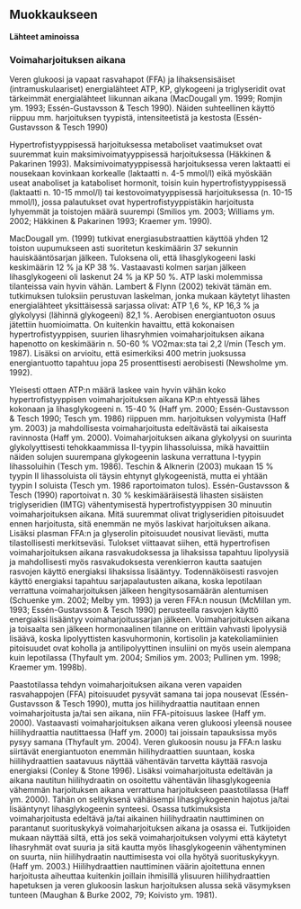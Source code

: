 ## Muokkaukseen ##
**Lähteet aminoissa**

### Voimaharjoituksen aikana ###
Veren glukoosi ja vapaat rasvahapot (FFA) ja lihaksensisäiset (intramuskulaariset)
energialähteet ATP, KP, glykogeeni ja triglyseridit ovat tärkeimmät energialähteet liikunnan aikana (MacDougall ym. 1999; Romjin ym. 1993; Essén-Gustavsson & Tesch
1990). Näiden suhteellinen käyttö riippuu mm. harjoituksen tyypistä, intensiteetistä ja
kestosta (Essén-Gustavsson & Tesch 1990)

Hypertrofistyyppisessä harjoituksessa metaboliset vaatimukset ovat suuremmat kuin maksimivoimatyyppisessä harjoituksessa (Häkkinen & Pakarinen 1993). Maksimivoimatyyppisessä
harjoituksessa veren laktaatti ei nousekaan kovinkaan korkealle (laktaatti n. 4-5 mmol/l)
eikä myöskään useat anaboliset ja kataboliset hormonit, toisin kuin hypertrofistyyppisessä (laktaatti n. 10-15 mmol/l) tai kestovoimatyyppisessä harjoituksessa (n. 10-15
mmol/l), jossa palautukset ovat hypertrofistyyppistäkin harjoitusta lyhyemmät ja toistojen määrä suurempi (Smilios ym. 2003; Williams ym. 2002; Häkkinen & Pakarinen
1993; Kraemer ym. 1990).

MacDougall ym. (1999) tutkivat energiasubstraattien käyttöä
yhden 12 toiston uupumukseen asti suoritetun keskimäärin 37 sekunnin hauiskääntösarjan jälkeen. Tuloksena oli, että lihasglykogeeni laski keskimäärin 12 % ja KP 38 %.
Vastaavasti kolmen sarjan jälkeen lihasglykogeeni oli laskenut 24 % ja KP 50 %. ATP
laski molemmissa tilanteissa vain hyvin vähän. Lambert & Flynn (2002) tekivät tämän
em. tutkimuksen tuloksiin perustuvan laskelman, jonka mukaan käytetyt lihasten energialähteet yksittäisessä sarjassa olivat: ATP 1,6 %, KP 16,3 % ja glykolyysi (lähinnä
glykogeeni) 82,1 %. Aerobisen energiantuoton osuus jätettiin huomioimatta. On kuitenkin havaittu, että kokonaisen hypertrofistyyppisen, suurien lihasryhmien voimaharjoituksen aikana hapenotto on keskimäärin n. 50-60 % VO2max:sta tai 2,2 l/min (Tesch
ym. 1987). Lisäksi on arvioitu, että esimerkiksi 400 metrin juoksussa energiantuotto tapahtuu jopa 25 prosenttisesti aerobisesti (Newsholme ym. 1992). 

Yleisesti ottaen ATP:n määrä laskee vain hyvin vähän koko hypertrofistyyppisen voimaharjoituksen aikana KP:n ehtyessä lähes kokonaan ja lihasglykogeeni n. 15-40 %
(Haff ym. 2000; Essén-Gustavsson & Tesch 1990; Tesch ym. 1986) riippuen mm. harjoituksen volyymista (Haff ym. 2003) ja mahdollisesta voimaharjoitusta edeltävästä tai
aikaisesta ravinnosta (Haff ym. 2000). Voimaharjoituksen aikana glykolyysi on suurinta
glykolyyttisesti tehokkaammissa II-tyypin lihassoluissa, mikä havaittiin näiden solujen
suurempana glykogeenin laskuna verrattuna I-tyypin lihassoluihin (Tesch ym. 1986).
Teschin & Alknerin (2003) mukaan 15 % tyypin II lihassoluista oli täysin ehtynyt glykogeenistä, mutta ei yhtään tyypin I soluista (Tesch ym. 1986 raportoimaton tulos).
Essén-Gustavsson & Tesch (1990) raportoivat n. 30 % keskimääräisestä lihasten sisäisten triglyseridien (IMTG) vähentymisestä hypertrofistyyppisen 30 minuutin voimaharjoituksen aikana. Mitä suuremmat olivat triglyseridien pitoisuudet ennen harjoitusta, sitä
enemmän ne myös laskivat harjoituksen aikana. Lisäksi plasman FFA:n ja glyserolin
pitoisuudet nousivat lievästi, mutta tilastollisesti merkitseväsi. Tulokset viittaavat siihen, että hypertrofisen voimaharjoituksen aikana rasvakudoksessa ja lihaksissa tapahtuu
lipolyysiä ja mahdollisesti myös rasvakudoksesta verenkierron kautta saatujen rasvojen
käyttö energiaksi lihaksissa lisääntyy. Todennäköisesti rasvojen käyttö energiaksi tapahtuu sarjapalautusten aikana, koska lepotilaan verrattuna voimaharjoituksen jälkeen
hengitysosamäärän alentumisen (Schuenke ym. 2002; Melby ym. 1993) ja veren FFA:n
nousun (McMillan ym. 1993; Essén-Gustavsson & Tesch 1990) perusteella rasvojen
käyttö energiaksi lisääntyy voimaharjoitussarjan jälkeen. Voimaharjoituksen aikana ja
toisaalta sen jälkeen hormonaalinen tilanne on erittäin vahvasti lipolyysiä lisäävä, koska
lipolyyttisten kasvuhormonin, kortisolin ja katekoliamiinien pitoisuudet ovat koholla ja
antilipolyyttinen insuliini on myös usein alempana kuin lepotilassa (Thyfault ym. 2004;
Smilios ym. 2003; Pullinen ym. 1998; Kraemer ym. 1998b). 



Paastotilassa tehdyn voimaharjoituksen aikana veren vapaiden rasvahappojen (FFA)
pitoisuudet pysyvät samana tai jopa nousevat (Essén-Gustavsson & Tesch 1990), mutta
jos hiilihydraattia nautitaan ennen voimaharjoitusta ja/tai sen aikana, niin FFA-pitoisuus
laskee (Haff ym. 2000). Vastaavasti voimaharjoituksen aikana veren glukoosi yleensä
nousee hiilihydraattia nautittaessa (Haff ym. 2000) tai joissain tapauksissa myös pysyy
samana (Thyfault ym. 2004). Veren glukoosin nousu ja FFA:n lasku siirtävät energiantuoton enemmän hiilihydraattien suuntaan, koska hiilihydraattien saatavuus näyttää vähentävän tarvetta käyttää rasvoja energiaksi (Conley & Stone 1996). Lisäksi voimaharjoitusta edeltävän ja aikana nautitun hiilihydraatin on osoitettu vähentävän lihasglykogeenia vähemmän harjoituksen aikana verrattuna harjoitukseen paastotilassa (Haff ym.
2000). Tähän on selityksenä vähäisempi lihasglykogeenin hajotus ja/tai lisääntynyt lihasglykogeenin synteesi. Osassa tutkimuksista voimaharjoitusta edeltävä ja/tai aikainen
hiilihydraatin nauttiminen on parantanut suorituskykyä voimaharjoituksen aikana ja
osassa ei. Tutkijoiden mukaan näyttää siltä, että jos sekä voimaharjoituksen volyymi
että käytetyt lihasryhmät ovat suuria ja sitä kautta myös lihasglykogeenin vähentyminen
on suurta, niin hiilihydraatin nauttimisesta voi olla hyötyä suorituskykyyn. (Haff ym.
2003.) Hiilihydraattien nauttiminen väärin ajoitettuna ennen harjoitusta aiheuttaa kuitenkin joillain ihmisillä ylisuuren hiilihydraattien hapetuksen ja veren glukoosin laskun
harjoituksen alussa sekä väsymyksen tunteen (Maughan & Burke 2002, 79; Koivisto
ym. 1981). 
